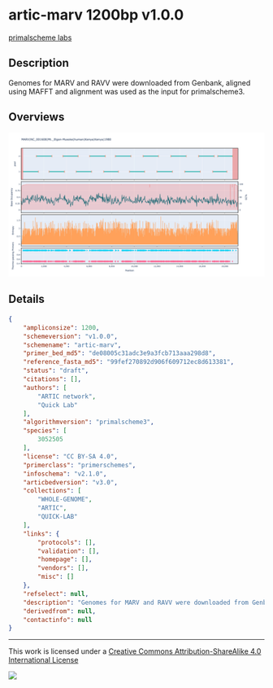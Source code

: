 # artic-marv 1200bp v1.0.0

[primalscheme labs](https://labs.primalscheme.com/detail/artic-marv/1200/v1.0.0)

## Description

Genomes for MARV and RAVV were downloaded from Genbank, aligned using MAFFT and alignment was used as the input for primalscheme3.

## Overviews

![plot.png](work/plot.png)

## Details

```json
{
    "ampliconsize": 1200,
    "schemeversion": "v1.0.0",
    "schemename": "artic-marv",
    "primer_bed_md5": "de08005c31adc3e9a3fcb713aaa298d8",
    "reference_fasta_md5": "99fef270892d906f609712ec8d613381",
    "status": "draft",
    "citations": [],
    "authors": [
        "ARTIC network",
        "Quick Lab"
    ],
    "algorithmversion": "primalscheme3",
    "species": [
        3052505
    ],
    "license": "CC BY-SA 4.0",
    "primerclass": "primerschemes",
    "infoschema": "v2.1.0",
    "articbedversion": "v3.0",
    "collections": [
        "WHOLE-GENOME",
        "ARTIC",
        "QUICK-LAB"
    ],
    "links": {
        "protocols": [],
        "validation": [],
        "homepage": [],
        "vendors": [],
        "misc": []
    },
    "refselect": null,
    "description": "Genomes for MARV and RAVV were downloaded from Genbank, aligned using MAFFT and alignment was used as the input for primalscheme3.",
    "derivedfrom": null,
    "contactinfo": null
}
```



------------------------------------------------------------------------

This work is licensed under a [Creative Commons Attribution-ShareAlike 4.0 International License](http://creativecommons.org/licenses/by-sa/4.0/) 

![](https://i.creativecommons.org/l/by-sa/4.0/88x31.png)